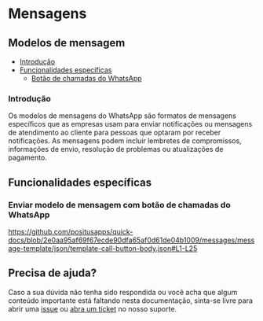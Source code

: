 # Mensagens

## Modelos de mensagem

- [Introdução](#introdução)
- [Funcionalidades específicas](#funcionalidades-específicas)
  - [Botão de chamadas do WhatsApp](#enviar-modelo-de-mensagem-com-botão-de-chamadas-do-whatsapp)

### Introdução

Os modelos de mensagens do WhatsApp são formatos de mensagens específicos que as empresas usam para enviar notificações ou mensagens de atendimento ao cliente para pessoas que optaram por receber notificações. As mensagens podem incluir lembretes de compromissos, informações de envio, resolução de problemas ou atualizações de pagamento.

## Funcionalidades específicas

### Enviar modelo de mensagem com botão de chamadas do WhatsApp

https://github.com/positusapps/quick-docs/blob/2e0aa95af69f67ecde90dfa65af0d61de04b1009/messages/message-template/json/template-call-button-body.json#L1-L25

## Precisa de ajuda?

Caso a sua dúvida não tenha sido respondida ou você acha que algum conteúdo importante está faltando nesta documentação, sinta-se livre para abrir uma [issue](https://github.com/positusapps/quick-docs/issues) ou [abra um ticket](https://studio.posit.us/suporte) no nosso suporte.
